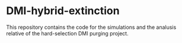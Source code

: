# DMI-hybrid-extinction
This repository contains the code for the simulations and the analusis relative of the hard-selection DMI purging project.

